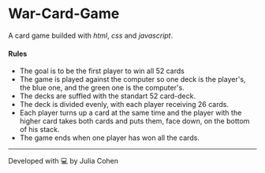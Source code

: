 # War-Card-Game

A card game builded with *html*, *css* and *javascript*.

#### Rules
- The goal is to be the first player to win all 52 cards
- The game is played against the computer so one deck is the player's, the blue one, and the green one is the computer's.
- The decks are suffled with the standart 52 card-deck. 
- The deck is divided evenly, with each player receiving 26 cards.
- Each player turns up a card at the same time and the player with the higher card takes both cards and puts them, face down, on the bottom of his stack.
- The game ends when one player has won all the cards.

---

Developed with 💻 by Julia Cohen
